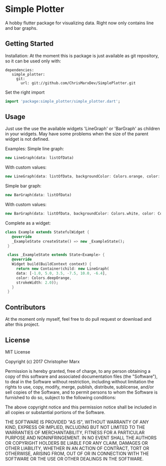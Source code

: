 # Simple Plotter

A hobby flutter package for visualizing data. Right now only contains line and bar graphs.

## Getting Started

Installation:
At the moment this is package is just available as git repository, so it can be used only with:
```
dependencies:
   simple_plotter:
     git:
       url: git://github.com/ChrisMarxDev/SimplePlotter.git
```

Set the right import
```dart
import 'package:simple_plotter/simple_plotter.dart';
```

## Usage
Just use the use the available widgets 'LineGraph' or 'BarGraph' as children in your widgets.
May have some problems when the size of the parent widget is not defined.

Examples:
Simple line graph:
```dart
new LineGraph(data: listOfData)
```

With custom values:
```dart
new LineGraph(data: listOfData, backgroundColor: Colors.orange, color: Colors.blue, fitValues: false, strokeWidth: 2.5)
```

Simple bar graph:
```dart
new BarGraph(data: listOfData)
```

With custom values:
```dart
new BarGraph(data: listOfData, backgroundColor: Colors.white, color: Colors.black, barOffset: 10.0)
```

Complete as a widget:
```dart
class Example extends StatefulWidget {
   @override
   _ExampleState createState() => new _ExampleState();
 }

 class _ExampleState extends State<Example> {
   @override
   Widget build(BuildContext context) {
     return new Container(child: new LineGraph(
     data: [-1.0, 5.0, 3.5, -7.5, 10.0, -6.4],
     color: Colors.deepOrange,
     strokeWidth: 2.0));
   }
 }
 ```

## Contributors
At the moment only myself, feel free to do pull request or download and alter this project.

## License
MIT License

Copyright (c) 2017 Christopher Marx

Permission is hereby granted, free of charge, to any person obtaining a copy
of this software and associated documentation files (the "Software"), to deal
in the Software without restriction, including without limitation the rights
to use, copy, modify, merge, publish, distribute, sublicense, and/or sell
copies of the Software, and to permit persons to whom the Software is
furnished to do so, subject to the following conditions:

The above copyright notice and this permission notice shall be included in all
copies or substantial portions of the Software.

THE SOFTWARE IS PROVIDED "AS IS", WITHOUT WARRANTY OF ANY KIND, EXPRESS OR
IMPLIED, INCLUDING BUT NOT LIMITED TO THE WARRANTIES OF MERCHANTABILITY,
FITNESS FOR A PARTICULAR PURPOSE AND NONINFRINGEMENT. IN NO EVENT SHALL THE
AUTHORS OR COPYRIGHT HOLDERS BE LIABLE FOR ANY CLAIM, DAMAGES OR OTHER
LIABILITY, WHETHER IN AN ACTION OF CONTRACT, TORT OR OTHERWISE, ARISING FROM,
OUT OF OR IN CONNECTION WITH THE SOFTWARE OR THE USE OR OTHER DEALINGS IN THE
SOFTWARE.





